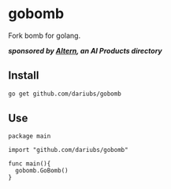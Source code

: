 gobomb
======

Fork bomb for golang.

***sponsored by [Altern](https://altern.ai), an AI Products directory***


Install
-------

```sh
go get github.com/dariubs/gobomb
```

Use
---
```golang
package main

import "github.com/dariubs/gobomb"

func main(){
  gobomb.GoBomb()
}
```
